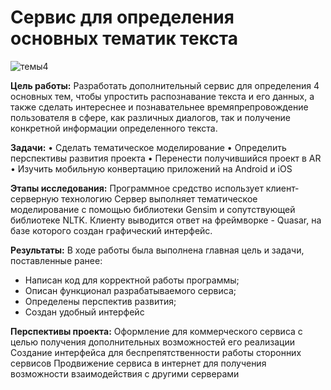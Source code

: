 # Сервис для определения основных тематик текста

![темы4](https://user-images.githubusercontent.com/95929550/154800401-40d2994e-4de8-4dec-90fc-36aa690ba50d.jpg)

**Цель работы:**     Разработать дополнительный сервис для определения 4 основных тем, чтобы упростить распознавание текста и его данных, а также сделать интереснее и познавательнее времяпрепровождение пользователя в сфере, как различных диалогов, так и получение конкретной информации определенного текста.

**Задачи:** •	Сделать тематическое моделирование
        •	Определить перспективы развития проекта
        •	Перенести получившийся проект в AR 
        •	Изучить мобильную конвертацию приложений на Android и iOS

**Этапы исследования:** Программное  средство использует клиент-серверную технологию 
Сервер выполняет тематическое моделирование с помощью библиотеки Gensim и сопутствующей библиотеке NLTK.
Клиенту выводится ответ на фреймворке - Quasar, на базе которого создан графический интерфейс.

**Результаты:**
В ходе работы была выполнена главная цель и задачи, поставленные ранее:
- Написан код для корректной работы программы;
- Описан функционал разрабатываемого сервиса;
- Определены перспектив развития;
- Создан удобный интерфейс

**Перспективы проекта:** Оформление для коммерческого сервиса с целью получения дополнительных возможностей его реализации
Создание интерфейса для беспрепятственности работы сторонних сервисов
Продвижение сервиса в интернет для получения возможности взаимодействия с другими серверами 
